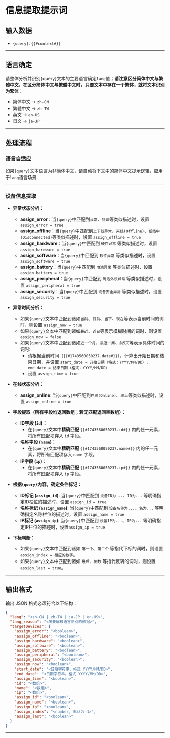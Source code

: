 # 信息提取提示词

## 输入数据
- `{query}`: `{{#context#}}`

---

## 语言确定
请整体分析并识别{query}文本的主要语言确定`lang`值；**请注意区分简体中文与繁體中文，在区分简体中文与繁體中文时，只要文本中存在一个繁体，就将文本识别为繁体**：
- 简体中文 → `zh-CN`
- 繁體中文 → `zh-TW`
- 英文 → `en-US`
- 日文 → `ja-JP`

---

## 处理流程

### 语言自适应
如果`{query}`文本语言为非简体中文，请自动将下文中的简体中文提示逻辑，应用于`lang`语言场景

---

### 设备信息提取

- **异常状态分析：**
    - **assign_error**：当`{query}`中匹配到`异常`、`错误`等类似描述时，设置 `assign_error = true`
    - **assign_offline**：当`{query}`中匹配到`上下线异常`、`离线(Offline)`、`断线中(Disconnected)`等类似描述时，设置 `assign_offline = true`
    - **assign_hardware**：当`{query}`中匹配到 `硬件异常` 等类似描述时，设置 `assign_hardware = true`
    - **assign_software**：当`{query}`中匹配到 `软件异常` 等类似描述时，设置 `assign_software = true`
    - **assign_battery**：当`{query}`中匹配到 `电池异常` 等类似描述时，设置 `assign_battery = true`
    - **assign_peripheral**：当`{query}`中匹配到 `周边外设异常` 等类似描述时，设置 `assign_peripheral = true`
    - **assign_security**：当`{query}`中匹配到 `设备安全异常` 等类似描述时，设置 `assign_security = true`

- **异常时间分析：**
    - 如果`{query}`文本中匹配到诸如`当前`、`目前`、`当下`、`现在`等表示当前时间的词时，则设置 `assign_now = true`
    - 如果`{query}`文本中匹配到诸如`最近`、`近日`等表示模糊时间的词时，则设置 `assign_now = false`
    - 如果`{query}`文本中匹配到诸如`近一个月`、`最近一周`、`前5天`等表示具体时间的词时:
        - 请根据当前时间（`{{#1743560050237.date#}}`），计算出开始日期和结束日期，并设置 `start_date = 开始日期（格式：YYYY/MM/DD）; end_date = 结束日期（格式：YYYY/MM/DD）`
        - 设置 `assign_time = true`

- **在线状态分析：**
    - **assign_online**: 当`{query}`中匹配到`在线(Online)`、`线上`等类似描述时，设置 `assign_online = true`

- **字段提取（所有字段均返回数组；若无匹配返回空数组）：**
    - **ID字段 (`id`)：**
        - 在`{query}`文本中**精确匹配** `{{#1743560050237.id#}}` 内的任一元素，将所有匹配项存入 `id` 字段。
    - **名称字段 (`name`)：**
        - 在`{query}`文本中**精确匹配** `{{#1743560050237.name#}}` 内的任一元素，将所有匹配项存入 `name` 字段。
    - **IP字段 (`ip`)：**
        - 在`{query}`文本中**精确匹配** `{{#1743560050237.ip#}}` 内的任一元素，将所有匹配项存入 `ip` 字段。

- **根据`{query}`内容，确定条件标记：**
    - **ID标记 (`assign_id`)**: 当`{query}`中匹配到 `设备ID为...`、`ID为...` 等明确指定ID栏位的描述时，设置 `assign_id = true`
    - **名称标记 (`assign_name`)**: 当`{query}`中匹配到 `设备名称为...`、`名为...` 等明确指定名称栏位的描述时，设置 `assign_name = true`
    - **IP标记 (`assign_ip`)**: 当`{query}`中匹配到 `设备IP为...`、`IP为...` 等明确指定IP栏位的描述时，设置`assign_ip = true`

- **下标判断：**
    - 如果`{query}`文本中匹配到诸如 `第一个`、`第二个` 等指代下标的词时，则设置 `assign_index = 相应的数字`。
    - 如果`{query}`文本中匹配到诸如 `最后`、`倒数` 等指代反转的词时，则设置 `assign_last = true`。

---

## 输出格式
输出 JSON 格式必须符合以下结构：
```json
{
  "lang": "<zh-CN | zh-TW | ja-JP | en-US>",
  "lang_reason": "<简要解释语言识别的依据>",
  "targetDevices": {
    "assign_error": "<boolean>",
    "assign_offline": "<boolean>",
    "assign_hardware": "<boolean>",
    "assign_software": "<boolean>",
    "assign_battery": "<boolean>",
    "assign_peripheral": "<boolean>",
    "assign_security": "<boolean>",
    "assign_now": "<boolean>",
    "start_date": "<日期字符串，格式 YYYY/MM/DD>",
    "end_date": "<日期字符串，格式 YYYY/MM/DD>",
    "assign_time": "<boolean>",
    "id": "<数组>",
    "name": "<数组>",
    "ip": "<数组>",
    "assign_id": "<boolean>",
    "assign_name": "<boolean>",
    "assign_ip": "<boolean>",
    "assign_index": "<number, 默认为-1>",
    "assign_last": "<boolean>"
  }
}
```

---

